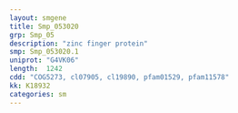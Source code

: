 ```yaml
---
layout: smgene
title: Smp_053020
grp: Smp_05
description: "zinc finger protein"
smp: Smp_053020.1
uniprot: "G4VK06"
length:  1242
cdd: "COG5273, cl07905, cl19890, pfam01529, pfam11578"
kk: K18932
categories: sm
---
```

